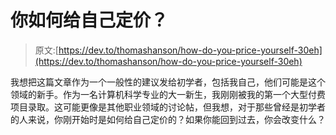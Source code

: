 # 你如何给自己定价？

> 原文:[https://dev.to/thomashanson/how-do-you-price-yourself-30eh](https://dev.to/thomashanson/how-do-you-price-yourself-30eh)

我想把这篇文章作为一个一般性的建议发给初学者，包括我自己，他们可能是这个领域的新手。作为一名计算机科学专业的大一新生，我刚刚被我的第一个大型付费项目录取。这可能更像是其他职业领域的讨论帖，但我想，对于那些曾经是初学者的人来说，你刚开始时是如何给自己定价的？如果你能回到过去，你会改变什么？
